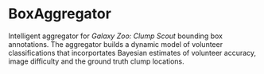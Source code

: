 # BoxAggregator

Intelligent aggregator for *Galaxy Zoo: Clump Scout* bounding box annotations. The aggregator builds a dynamic model of volunteer classifications that incorportates Bayesian estimates of volunteer accuracy, image difficulty and the ground truth clump locations.
